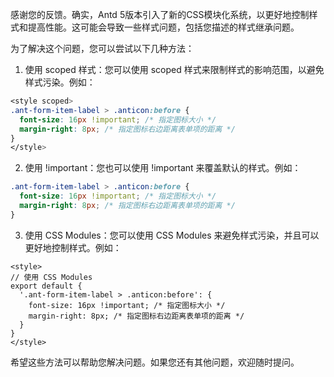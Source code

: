 感谢您的反馈。确实，Antd 5版本引入了新的CSS模块化系统，以更好地控制样式和提高性能。这可能会导致一些样式问题，包括您描述的样式继承问题。

为了解决这个问题，您可以尝试以下几种方法：

1. 使用 scoped 样式：您可以使用 scoped 样式来限制样式的影响范围，以避免样式污染。例如：

```css
<style scoped>
.ant-form-item-label > .anticon:before {
  font-size: 16px !important; /* 指定图标大小 */
  margin-right: 8px; /* 指定图标右边距离表单项的距离 */
}
</style>
```

2. 使用 !important：您也可以使用 !important 来覆盖默认的样式。例如：

```css
.ant-form-item-label > .anticon:before {
  font-size: 16px !important; /* 指定图标大小 */
  margin-right: 8px; /* 指定图标右边距离表单项的距离 */
}
```

3. 使用 CSS Modules：您可以使用 CSS Modules 来避免样式污染，并且可以更好地控制样式。例如：

```vue
<style>
// 使用 CSS Modules
export default {
  '.ant-form-item-label > .anticon:before': {
    font-size: 16px !important; /* 指定图标大小 */
    margin-right: 8px; /* 指定图标右边距离表单项的距离 */
  }
}
</style>
```

希望这些方法可以帮助您解决问题。如果您还有其他问题，欢迎随时提问。
